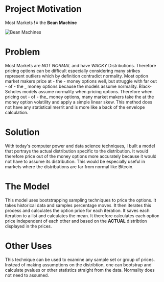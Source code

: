 # Project Motivation

Most Markets **!=** the **Bean Machine** 

![Bean Machines](https://github.com/mattsinbox/pricing_with_non-normal_distributions/blob/master/bean_machine.jpg)



# Problem
Most Markets are *NOT NORMAL* and have *WACKY* Distributions.  Therefore pricing options can be difficult especially considering many strikes represent outliers which by definition contradict normality.  Most option market makers price at - the - money options well, but struggle with far out - of - the _ money options because the models assume normality.  Black-Scholes models assume normality when pricing options.  Therefore when pricing out - of - the_ money options, many market makers take the at the money option volatility and apply a simple linear skew.  This method does not have any statistical merrit and is more like a back of the envelope calculation.  

# Solution
With today's computer power and data science techniques, I built a model that portrays the actual distribution specific to the distribution.   It would therefore price out of the money options more accurately because it would not have to assume its distribution.  This would be especially useful in markets where the distributions are far from normal like Bitcoin.  

# The Model
This model uses bootstrapping sampling techniques to price the options.  It takes historical data and samples percentage moves.  It then iterates this process and calculates the option price for each iteration.   It saves each iteration to a list and calculates the mean.  It therefore calculates each option price independent of each other and based on the **ACTUAL** distribtion displayed in the prices.  

# Other Uses
This technique can be used to examine any sample set or group of prices.  Instead of making assumptions on the distribtion, one can bootstrap and calculate pvalues or other statistics straight from the data.  Normality does not need to assumed.  


